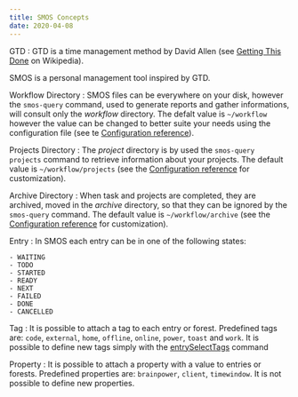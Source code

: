 ```yaml
---
title: SMOS Concepts
date: 2020-04-08
---
```


GTD
: GTD is a time management method by David Allen (see [Getting This
  Done](https://en.wikipedia.org/wiki/Getting_Things_Done) on
  Wikipedia).

  SMOS is a personal management tool inspired by GTD.


<!-- the next concepts are related to SMOS configuration, but AFAIK
are not explained -->

Workflow Directory
: SMOS files can be everywhere on your disk, however the `smos-query`
  command, used to generate reports and gather informations, will
  consult only the *workflow* directory.  The defalt value is
  `~/workflow` however the value can be changed to better suite your
  needs using the configuration file (see te [Configuration
  reference](/configuration-reference.html)).


Projects Directory
: The *project* directory is by used the `smos-query projects` command
  to retrieve information about your projects.  The default value is
  `~/workflow/projects` (see the [Configuration
  reference](/configuration-reference.html) for customization).


Archive Directory
: When task and projects are completed, they are archived, moved in
  the *archive* directory, so that they can be ignored by the
  `smos-query` command.  The default value is `~/workflow/archive`
  (see the [Configuration reference](/configuration-reference.html)
  for customization).

<!-- State File -->
<!-- : ??? -->

Entry
: In SMOS each entry can be in one of the following states: <!-- not true. an entry can have no state -->

	- WAITING
	- TODO
	- STARTED
	- READY
	- NEXT
	- FAILED
	- DONE
	- CANCELLED

<!-- TODO: document the order of the states.  The first state should
be TODO or WAITING.  What the difference between READY and NEXT? -->

Tag
: It is possible to attach a tag to each entry or forest.  Predefined
  tags are: `code`, `external`, `home`, `offline`, `online`, `power`,
  `toast` and `work`.  It is possible to define new tags simply with
  the [entrySelectTags](/configuration-reference.html#entrySelectTags)
  command


Property
: It is possible to attach a property with a value to entries or
  forests.  Predefined properties are: `brainpower`, `client`,
  `timewindow`.  It is not possible to define new properties. <!--
  Why? -->
